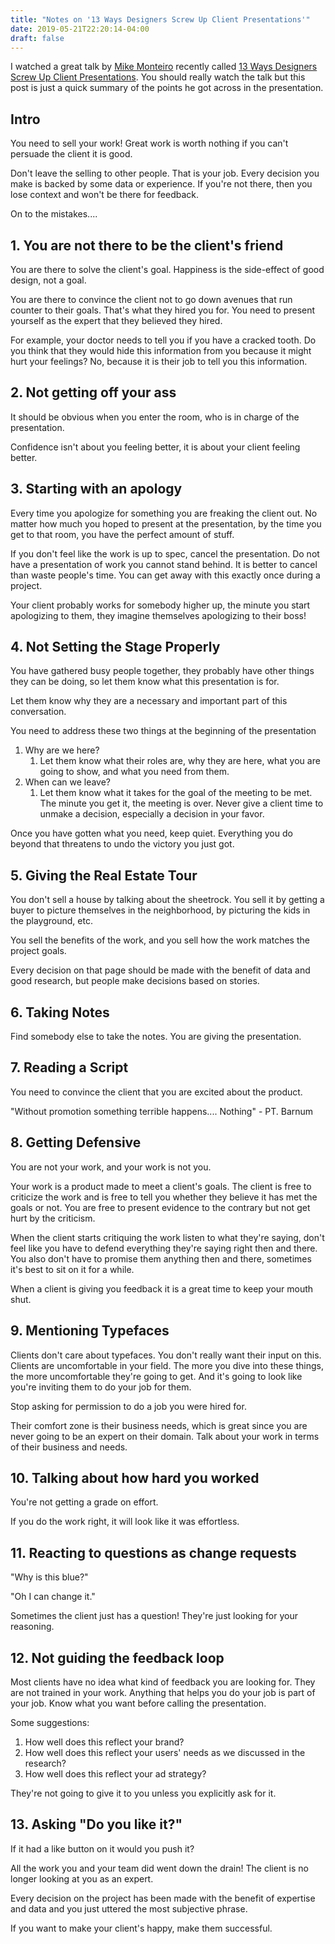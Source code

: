 ```yaml
---
title: "Notes on '13 Ways Designers Screw Up Client Presentations'"
date: 2019-05-21T22:20:14-04:00
draft: false
---
```


I watched a great talk by [Mike Monteiro](http://mikemonteiro.com/) recently called [13 Ways Designers Screw Up Client Presentations](https://www.youtube.com/watch?v=IXXKqwrEql4). You should really watch the talk but this post is just a quick summary of the points he got across in the presentation.

## Intro

You need to sell your work! Great work is worth nothing if you can't persuade the client it is good.

Don't leave the selling to other people. That is your job. Every decision you make is backed by some data or experience. If you're not there, then you lose context and won't be there for feedback.

On to the mistakes....

## 1. You are not there to be the client's friend

You are there to solve the client's goal. Happiness is the side-effect of good design, not a goal.

You are there to convince the client not to go down avenues that run counter to their goals. That's what they hired you for. You need to present yourself as the expert that they believed they hired.

For example, your doctor needs to tell you if you have a cracked tooth. Do you think that they would hide this information from you because it might hurt your feelings? No, because it is their job to tell you this information.

## 2. Not getting off your ass

It should be obvious when you enter the room, who is in charge of the presentation.

Confidence isn't about you feeling better, it is about your client feeling better.

## 3. Starting with an apology

Every time you apologize for something you are freaking the client out. No matter how much you hoped to present at the presentation, by the time you get to that room, you have the perfect amount of stuff.

If you don't feel like the work is up to spec, cancel the presentation. Do not have a presentation of work you cannot stand behind. It is better to cancel than waste people's time. You can get away with this exactly once during a project.

Your client probably works for somebody higher up, the minute you start apologizing to them, they imagine themselves apologizing to their boss!

## 4. Not Setting the Stage Properly

You have gathered busy people together, they probably have other things they can be doing, so let them know what this presentation is for.

Let them know why they are a necessary and important part of this conversation.

You need to address these two things at the beginning of the presentation

1. Why are we here?
   1. Let them know what their roles are, why they are here, what you are going to show, and what you need from them.
2. When can we leave?
   1. Let them know what it takes for the goal of the meeting to be met. The minute you get it, the meeting is over. Never give a client time to unmake a decision, especially a decision in your favor.

Once you have gotten what you need, keep quiet. Everything you do beyond that threatens to undo the victory you just got.

## 5. Giving the Real Estate Tour

You don't sell a house by talking about the sheetrock. You sell it by getting a buyer to picture themselves in the neighborhood, by picturing the kids in the playground, etc.

You sell the benefits of the work, and you sell how the work matches the project goals.

Every decision on that page should be made with the benefit of data and good research, but people make decisions based on stories.

## 6. Taking Notes

Find somebody else to take the notes. You are giving the presentation.

## 7. Reading a Script

You need to convince the client that you are excited about the product. 

"Without promotion something terrible happens.... Nothing" - PT. Barnum

## 8. Getting Defensive

You are not your work, and your work is not you.

Your work is a product made to meet a client's goals. The client is free to criticize the work and is free to tell you whether they believe it has met the goals or not. You are free to present evidence to the contrary but not get hurt by the criticism. 

When the client starts critiquing the work listen to what they're saying, don't feel like you have to defend everything they're saying right then and there. You also don't have to promise them anything then and there, sometimes it's best to sit on it for a while.

When a client is giving you feedback it is a great time to keep your mouth shut.

## 9. Mentioning Typefaces

Clients don't care about typefaces. You don't really want their input on this. Clients are uncomfortable in your field. The more you dive into these things, the more uncomfortable they're going to get. And it's going to look like you're inviting them to do your job for them. 

Stop asking for permission to do a job you were hired for.

Their comfort zone is their business needs, which is great since you are never going to be an expert on their domain. Talk about your work in terms of their business and needs.

## 10. Talking about how hard you worked

You're not getting a grade on effort.

If you do the work right, it will look like it was effortless.

## 11. Reacting to questions as change requests

"Why is this blue?"

"Oh I can change it."

Sometimes the client just has a question! They're just looking for your reasoning.

## 12. Not guiding the feedback loop

Most clients have no idea what kind of feedback you are looking for. They are not trained in your work. Anything that helps you do your job is part of your job. Know what you want before calling the presentation.

Some suggestions:

1. How well does this reflect your brand?
2. How well does this reflect your users' needs as we discussed in the research?
3. How well does this reflect your ad strategy?

They're not going to give it to you unless you explicitly ask for it.

## 13. Asking "Do you like it?"

If it had a like button on it would you push it?

All the work you and your team did went down the drain! The client is no longer looking at you as an expert. 

Every decision on the project has been made with the benefit of expertise and data and you just uttered the most subjective phrase.

If you want to make your client's happy, make them successful.